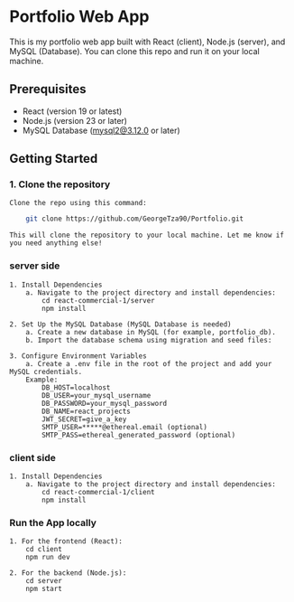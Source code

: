 # Portfolio Web App

This is my portfolio web app built with React (client), Node.js (server), and MySQL (Database). 
You can clone this repo and run it on your local machine.

## Prerequisites
- React (version 19 or latest)
- Node.js (version 23 or later)
- MySQL Database (mysql2@3.12.0 or later)

## Getting Started

### 1. Clone the repository
    Clone the repo using this command:
    
```bash
    git clone https://github.com/GeorgeTza90/Portfolio.git
```
    This will clone the repository to your local machine. Let me know if you need anything else! 

### server side
    1. Install Dependencies
        a. Navigate to the project directory and install dependencies:
            cd react-commercial-1/server
            npm install

    2. Set Up the MySQL Database (MySQL Database is needed)        
        a. Create a new database in MySQL (for example, portfolio_db).
        b. Import the database schema using migration and seed files:

    3. Configure Environment Variables
        a. Create a .env file in the root of the project and add your MySQL credentials. 
        Example: 
            DB_HOST=localhost
            DB_USER=your_mysql_username
            DB_PASSWORD=your_mysql_password
            DB_NAME=react_projects
            JWT_SECRET=give_a_key
            SMTP_USER=*****@ethereal.email (optional)
            SMTP_PASS=ethereal_generated_password (optional)

### client side
    1. Install Dependencies
        a. Navigate to the project directory and install dependencies:
            cd react-commercial-1/client
            npm install

### Run the App locally
    1. For the frontend (React):
        cd client
        npm run dev

    2. For the backend (Node.js):
        cd server
        npm start


